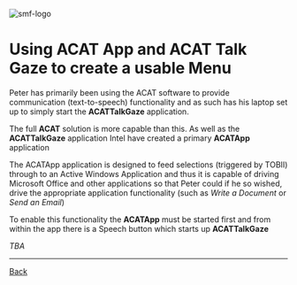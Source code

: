 ![smf-logo](../images/smf-logo.png)
# Using ACAT App and ACAT Talk Gaze to create a usable Menu

Peter has primarily been using the ACAT software to provide communication (text-to-speech) functionality and as such has his laptop
set up to simply start the **ACATTalkGaze** application.

The full **ACAT** solution is more capable than this.  As well as the **ACATTalkGaze** application Intel have created a primary **ACATApp** application

The ACATApp application is designed to feed selections (triggered by TOBII) through to an Active Windows Application and thus it is capable
of driving Microsoft Office and other applications so that Peter could if he so wished, drive the appropriate application functionality
(such as _Write a Document_ or _Send an Email_)

To enable this functionality the **ACATApp** must be started first and from within the app there is a Speech button which starts up **ACATTalkGaze**

_TBA_

<hr>

[Back](../../readme.md)

